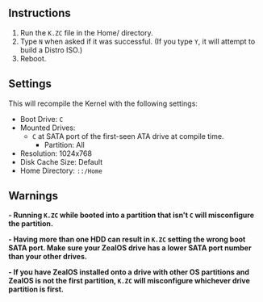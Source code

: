 ## Instructions
1. Run the `K.ZC` file in the Home/ directory.
2. Type `N` when asked if it was successful. (If you type `Y`, it will attempt to build a Distro ISO.)
3. Reboot.

## Settings
This will recompile the Kernel with the following settings:
* Boot Drive: `C`
* Mounted Drives:
  * `C` at SATA port of the first-seen ATA drive at compile time.
    * Partition: All
* Resolution: 1024x768
* Disk Cache Size: Default
* Home Directory: `::/Home`

## Warnings

**- Running `K.ZC` while booted into a partition that isn't `C` will misconfigure the partition.**

**- Having more than one HDD can result in `K.ZC` setting the wrong boot SATA port. Make sure your ZealOS drive has a lower SATA port number than your other drives.**

**- If you have ZealOS installed onto a drive with other OS partitions and ZealOS is not the first partition, `K.ZC` will misconfigure whichever drive partition is first.**
